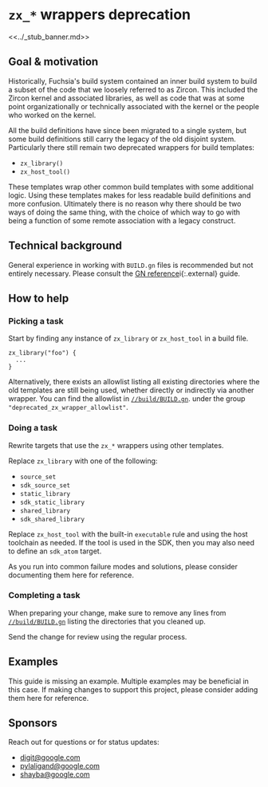 # `zx_*` wrappers deprecation

<<../_stub_banner.md>>

## Goal & motivation

Historically, Fuchsia's build system contained an inner build system to build a
subset of the code that we loosely referred to as Zircon. This included the
Zircon kernel and associated libraries, as well as code that was at some point
organizationally or technically associated with the kernel or the people who
worked on the kernel.

All the build definitions have since been migrated to a single system, but some
build definitions still carry the legacy of the old disjoint system.
Particularly there still remain two deprecated wrappers for build templates:

*   `zx_library()`
*   `zx_host_tool()`

These templates wrap other common build templates with some additional logic.
Using these templates makes for less readable build definitions and more
confusion. Ultimately there is no reason why there should be two ways of doing
the same thing, with the choice of which way to go with being a function of some
remote association with a legacy construct.

## Technical background

General experience in working with `BUILD.gn` files is recommended but not
entirely necessary.
Please consult the [GN reference][gn-reference]i{:.external} guide.

## How to help

### Picking a task

Start by finding any instance of `zx_library` or `zx_host_tool` in a build file.

```gn
zx_library("foo") {
  ...
}
```

Alternatively, there exists an allowlist listing all existing directories where
the old templates are still being used, whether directly or indirectly via
another wrapper. You can find the allowlist in
[`//build/BUILD.gn`](/build/BUILD.gn).
under the group `"deprecated_zx_wrapper_allowlist"`.

### Doing a task

Rewrite targets that use the `zx_*` wrappers using other templates.

Replace `zx_library` with one of the following:

*   `source_set`
*   `sdk_source_set`
*   `static_library`
*   `sdk_static_library`
*   `shared_library`
*   `sdk_shared_library`

Replace `zx_host_tool` with the built-in `executable` rule and using the host
toolchain as needed. If the tool is used in the SDK, then you may also need to
define an `sdk_atom` target.

As you run into common failure modes and solutions, please consider documenting
them here for reference.

### Completing a task

When preparing your change, make sure to remove any lines from
[`//build/BUILD.gn`](/build/BUILD.gn)
listing the directories that you cleaned up.

Send the change for review using the regular process.

## Examples

This guide is missing an example. Multiple examples may be beneficial in this
case. If making changes to support this project, please consider adding them
here for reference.

## Sponsors

Reach out for questions or for status updates:

*   digit@google.com
*   pylaligand@google.com
*   shayba@google.com

[gn-reference]: https://gn.googlesource.com/gn/+/master/docs/reference.md
